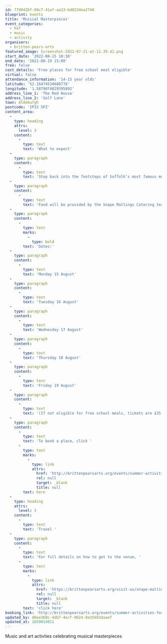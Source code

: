 ```yaml
---
id: f7d042bf-08c7-41af-aa33-bd0234ea2746
blueprint: events
title: 'Musical Masterpieces'
event_categories:
  - haf
  - music
  - activity
organisers:
  - britten-pears-arts
featured_image: Screenshot-2022-07-21-at-12.39.42.png
start_date: '2022-08-15 10:30'
end_date: '2022-08-19 15:00'
free: false
cost_details: 'Free places for free school meal eligible'
virtual: false
attendance_information: '14-15 year olds'
latitude: '52.16474534680778'
longitude: '1.5879074829395892'
address_line_1: 'The Red House'
address_line_2: 'Golf Lane'
town: Aldeburgh
postcode: 'IP15 5PZ'
content_area:
  -
    type: heading
    attrs:
      level: 3
    content:
      -
        type: text
        text: 'What to expect'
  -
    type: paragraph
    content:
      -
        type: text
        text: 'Step back into the footsteps of Suffolk’s most famous musician this summer with a week of magnificent music and art activities at The Red House, Aldeburgh. Join for 1,2,3,4 or 5 days – you will have the chance to explore the site where musical masterpieces were created, and through fun and games, music and art activities, will achieve an Arts Award qualification, to take home.'
  -
    type: paragraph
    content:
      -
        type: text
        text: 'Food will be provided by the Snape Maltings Catering team and with The Red House Gardens and Snape Maltings marshes on the doorstep, it will be an inspiring outdoors summer.'
  -
    type: paragraph
    content:
      -
        type: text
        marks:
          -
            type: bold
        text: 'Dates:'
  -
    type: paragraph
    content:
      -
        type: text
        text: 'Monday 15 August'
  -
    type: paragraph
    content:
      -
        type: text
        text: 'Tuesday 16 August'
  -
    type: paragraph
    content:
      -
        type: text
        text: 'Wednesday 17 August'
  -
    type: paragraph
    content:
      -
        type: text
        text: 'Thursday 18 August'
  -
    type: paragraph
    content:
      -
        type: text
        text: 'Friday 19 August'
  -
    type: paragraph
    content:
      -
        type: text
        text: '(If not eligible for free school meals, tickets are £35 – lunch included)'
  -
    type: paragraph
    content:
      -
        type: text
        text: 'To book a place, click '
      -
        type: text
        marks:
          -
            type: link
            attrs:
              href: 'http://brittenpearsarts.org/events/summer-activities-for-children'
              rel: null
              target: _blank
              title: null
        text: here
  -
    type: heading
    attrs:
      level: 3
    content:
      -
        type: text
        text: 'Travel '
  -
    type: paragraph
    content:
      -
        type: text
        text: 'For full details on how to get to the venue, '
      -
        type: text
        marks:
          -
            type: link
            attrs:
              href: 'https://brittenpearsarts.org/visit-us/snape-maltings/getting-here'
              rel: null
              target: _blank
              title: null
        text: 'click here'
booking_link: 'http://brittenpearsarts.org/events/summer-activities-for-children'
updated_by: d0ee360c-4db7-4ecf-9024-8e35603daaef
updated_at: 1659014911
---
```

Music and art activties celebrating musical masterpieces